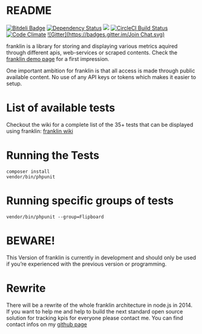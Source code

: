 # README

[![Bitdeli Badge](https://d2weczhvl823v0.cloudfront.net/Ephigenia/franklin/trend.png)](https://bitdeli.com/free "Bitdeli Badge")
[![Dependency Status](https://www.versioneye.com/user/projects/5432d8c284981f50720000a5/badge.svg?style=flat)](https://www.versioneye.com/user/projects/5432d8c284981f50720000a5)
<img src="https://scrutinizer-ci.com/g/Ephigenia/franklin/badges/quality-score.png?s=28d253b058abc7f0c31f0b2204549c09c16f4fa8" />
[![CircleCI Build Status](https://circleci.com/gh/Ephigenia/franklin/tree/master.png?circle-token=24e1bc42eaed3d81beb444519263dbcf3ddb0e88)](https://circleci.com/gh/Ephigenia/franklin/tree/master "Build Status of master")
[![Code Climate](https://codeclimate.com/github/Ephigenia/franklin/badges/gpa.svg)](https://codeclimate.com/github/Ephigenia/franklin)
[![Gitter](https://badges.gitter.im/Join Chat.svg)](https://gitter.im/Ephigenia/franklin?utm_source=badge&utm_medium=badge&utm_campaign=pr-badge)

franklin is a library for storing and displaying various metrics aquired through different apis, web-services or scraped contents. Check the [franklin demo page](http://franklin2.marceleichner.de/) for a first impression.

One important ambition for franklin is that all access is made through public available content. No use of any API keys or tokens which makes it easier to setup.

# List of available tests

Checkout the wiki for a complete list of the 35+ tests that can be displayed using franklin: [franklin wiki](https://github.com/Ephigenia/franklin/wiki)

# Running the Tests

	composer install
	vendor/bin/phpunit

# Running specific groups of tests

    vendor/bin/phpunit --group=Flipboard 

# BEWARE!

This Version of franklin is currently in development and should only be used if you’re experienced with the previous version or programming.

# Rewrite

There will be a rewrite of the whole franklin architecture in node.js in 2014. If you want to help me and help to build the next standard open source solution for tracking kpis for everyone please contact me. You can find contact infos on my [github page](https://github.com/Ephigenia)
